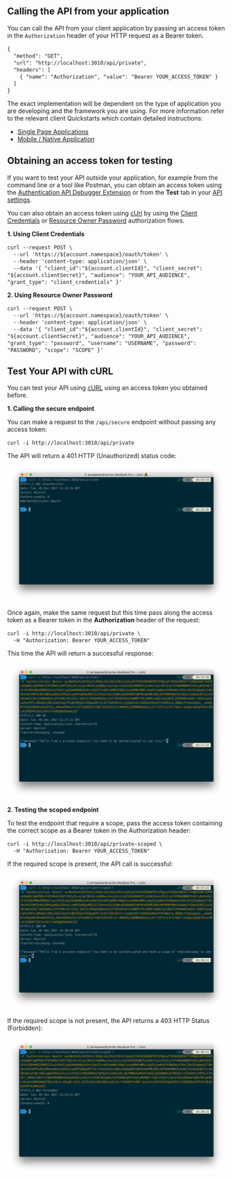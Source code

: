 ## Calling the API from your application

You can call the API from your client application by passing an access token in the `Authorization` header of your HTTP request as a Bearer token. 

```har
{
  "method": "GET",
  "url": "http://localhost:3010/api/private",
  "headers": [
    { "name": "Authorization", "value": "Bearer YOUR_ACCESS_TOKEN" }
  ]
}
```

The exact implementation will be dependent on the type of application you are developing and the framework you are using. For more information refer to the relevant client Quickstarts which contain detailed instructions:

* [Single Page Applications](/quickstart/spa)
* [Mobile / Native Application](/quickstart/native)

## Obtaining an access token for testing

If you want to test your API outside your application, for example from the command line or a tool like Postman, you can obtain an access token using the [Authentication API Debugger Extension](/extensions/authentication-api-debugger) or from the **Test** tab in your [API settings](${manage_url}/#/apis).

You can also obtain an access token using [cUrl](https://curl.haxx.se/) by using the [Client Credentials](/api/authentication#client-credentials) or [Resource Owner Password](api/authentication#resource-owner-password) authorization flows.

**1. Using Client Credentials**

```text
curl --request POST \
  --url 'https://${account.namespace}/oauth/token' \
  --header 'content-type: application/json' \
  --data '{ "client_id":"${account.clientId}", "client_secret": "${account.clientSecret}", "audience": "YOUR_API_AUDIENCE", "grant_type": "client_credentials" }'
```

**2. Using Resource Owner Password**

```text
curl --request POST \
  --url 'https://${account.namespace}/oauth/token' \
  --header 'content-type: application/json' \
  --data '{ "client_id":"${account.clientId}", "client_secret": "${account.clientSecret}", "audience": "YOUR_API_AUDIENCE", "grant_type": "password", "username": "USERNAME", "password": "PASSWORD", "scope": "SCOPE" }'
```

## Test Your API with cURL

You can test your API using [cURL](https://curl.haxx.se/) using an access token you obtained before.

**1. Calling the secure endpoint**

You can make a request to the `/api/secure` endpoint without passing any access token:

```text
curl -i http://localhost:3010/api/private
```

The API will return a 401 HTTP (Unauthorized) status code:

![Response for unauthorized API request](/media/articles/server-apis/using/private-unauthorized.png)

Once again, make the same request but this time pass along the access token as a Bearer token in the **Authorization** header of the request:

```text
curl -i http://localhost:3010/api/private \
  -H "Authorization: Bearer YOUR_ACCESS_TOKEN"
```

This time the API will return a successful response:

![Response for authorized API request](/media/articles/server-apis/using/private.png)

**2. Testing the scoped endpoint**

To test the endpoint that require a scope, pass the access token containing the correct scope as a Bearer token in the Authorization header:

```text
curl -i http://localhost:3010/api/private-scoped \
  -H "Authorization: Bearer YOUR_ACCESS_TOKEN"
```

If the required scope is present, the API call is successful:

![Response for scoped API request](/media/articles/server-apis/using/private-scoped.png)

If the required scope is not present, the API returns a 403 HTTP Status (Forbidden):

![Response for forbidden scoped API request](/media/articles/server-apis/using/private-scoped-forbidden.png)
